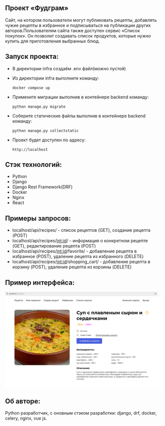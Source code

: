 Проект «Фудграм»
-
Сайт, на котором пользователи могут публиковать рецепты, добавлять чужие рецепты в избранное и подписываться на публикации других авторов.Пользователям сайта также доступен сервис «Список покупок». Он позволит создавать список продуктов, которые нужно купить для приготовления выбранных блюд.

Запуск проекта:
-
- В директории infra создаём .env файл(можно пустой)
- Из директории infra выполните команду:  

      docker compose up
- Примените миграции выполнив в контейнере backend команду:

      python manage.py migrate
- Соберите статические файлы выполнив в контейнере backend команду:   

      python manage.py collectstatic
- Проект будет доступен по адресу:   

      http://localhost

Стэк технологий:
-
- Python
- Django
- Django Rest Framework(DRF)
- Docker
- Nginx
- React

Примеры запросов:
-
- localhost/api/recipes/ - список рецептов (GET), создание рецепта (POST)
- localhost/api/recipes/<int:id>/ - информация о конкретном рецепте (GET), редактирование рецепта (POST)
- localhost/api/recipes/<int:id>/favorite/ - добавление рецепта в избранное (POST), удаление рецепта из избранного (DELETE)
- localhost/api/recipes/<int:id>/shopping_cart/ - добавление рецепта в корзину (POST), удаление рецепта из корзины (DELETE) 

Пример интерфейса:
-
![](./screenshots/index.png)

Об авторе:
-
Python разработчик, с оновным стэком разработки: django, drf, docker, celery, nginx, vue js.
